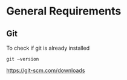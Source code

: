 # General Requirements

## Git
To check if git is already installed
```
git –version 
```

https://git-scm.com/downloads
